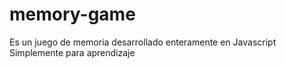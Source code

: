 # memory-game
Es un juego de memoria desarrollado enteramente en Javascript
Simplemente para aprendizaje
